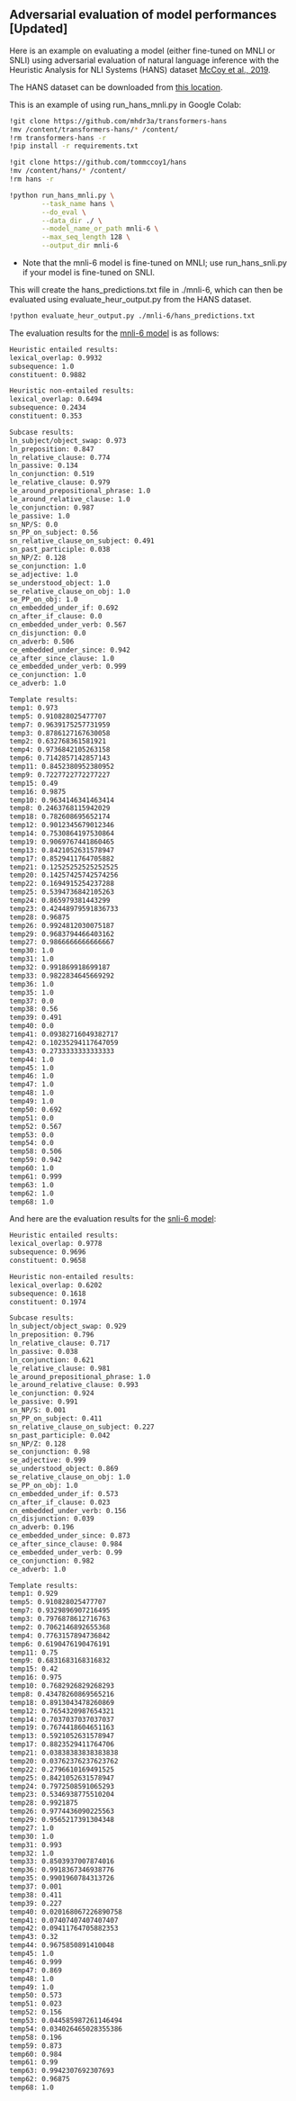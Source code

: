 ## Adversarial evaluation of model performances [Updated]

Here is an example on evaluating a model (either fine-tuned on MNLI or SNLI) using adversarial evaluation of natural language inference with the Heuristic Analysis for NLI Systems (HANS) dataset [McCoy et al., 2019](https://arxiv.org/abs/1902.01007).

The HANS dataset can be downloaded from [this location](https://github.com/tommccoy1/hans).

This is an example of using run_hans_mnli.py in Google Colab:

```bash
!git clone https://github.com/mhdr3a/transformers-hans
!mv /content/transformers-hans/* /content/
!rm transformers-hans -r
!pip install -r requirements.txt

!git clone https://github.com/tommccoy1/hans
!mv /content/hans/* /content/
!rm hans -r

!python run_hans_mnli.py \
        --task_name hans \
        --do_eval \
        --data_dir ./ \
        --model_name_or_path mnli-6 \
        --max_seq_length 128 \
        --output_dir mnli-6
```
* Note that the mnli-6 model is fine-tuned on MNLI; use run_hans_snli.py if your model is fine-tuned on SNLI.

This will create the hans_predictions.txt file in ./mnli-6, which can then be evaluated using evaluate_heur_output.py from the HANS dataset.

```bash
!python evaluate_heur_output.py ./mnli-6/hans_predictions.txt
```

The evaluation results for the [mnli-6 model](https://huggingface.co/mahdiyar/mnli-6) is as follows:

```bash
Heuristic entailed results:
lexical_overlap: 0.9932
subsequence: 1.0
constituent: 0.9882

Heuristic non-entailed results:
lexical_overlap: 0.6494
subsequence: 0.2434
constituent: 0.353

Subcase results:
ln_subject/object_swap: 0.973
ln_preposition: 0.847
ln_relative_clause: 0.774
ln_passive: 0.134
ln_conjunction: 0.519
le_relative_clause: 0.979
le_around_prepositional_phrase: 1.0
le_around_relative_clause: 1.0
le_conjunction: 0.987
le_passive: 1.0
sn_NP/S: 0.0
sn_PP_on_subject: 0.56
sn_relative_clause_on_subject: 0.491
sn_past_participle: 0.038
sn_NP/Z: 0.128
se_conjunction: 1.0
se_adjective: 1.0
se_understood_object: 1.0
se_relative_clause_on_obj: 1.0
se_PP_on_obj: 1.0
cn_embedded_under_if: 0.692
cn_after_if_clause: 0.0
cn_embedded_under_verb: 0.567
cn_disjunction: 0.0
cn_adverb: 0.506
ce_embedded_under_since: 0.942
ce_after_since_clause: 1.0
ce_embedded_under_verb: 0.999
ce_conjunction: 1.0
ce_adverb: 1.0

Template results:
temp1: 0.973
temp5: 0.910828025477707
temp7: 0.9639175257731959
temp3: 0.8786127167630058
temp2: 0.632768361581921
temp4: 0.9736842105263158
temp6: 0.7142857142857143
temp11: 0.8452380952380952
temp9: 0.7227722772277227
temp15: 0.49
temp16: 0.9875
temp10: 0.9634146341463414
temp8: 0.2463768115942029
temp18: 0.782608695652174
temp12: 0.9012345679012346
temp14: 0.7530864197530864
temp19: 0.9069767441860465
temp13: 0.8421052631578947
temp17: 0.8529411764705882
temp21: 0.12525252525252525
temp20: 0.14257425742574256
temp22: 0.1694915254237288
temp25: 0.5394736842105263
temp24: 0.865979381443299
temp23: 0.42448979591836733
temp28: 0.96875
temp26: 0.9924812030075187
temp29: 0.9683794466403162
temp27: 0.9866666666666667
temp30: 1.0
temp31: 1.0
temp32: 0.991869918699187
temp33: 0.9822834645669292
temp36: 1.0
temp35: 1.0
temp37: 0.0
temp38: 0.56
temp39: 0.491
temp40: 0.0
temp41: 0.09382716049382717
temp42: 0.10235294117647059
temp43: 0.2733333333333333
temp44: 1.0
temp45: 1.0
temp46: 1.0
temp47: 1.0
temp48: 1.0
temp49: 1.0
temp50: 0.692
temp51: 0.0
temp52: 0.567
temp53: 0.0
temp54: 0.0
temp58: 0.506
temp59: 0.942
temp60: 1.0
temp61: 0.999
temp63: 1.0
temp62: 1.0
temp68: 1.0
```

And here are the evaluation results for the [snli-6 model](https://huggingface.co/mahdiyar/snli-6):

```bash
Heuristic entailed results:
lexical_overlap: 0.9778
subsequence: 0.9696
constituent: 0.9658

Heuristic non-entailed results:
lexical_overlap: 0.6202
subsequence: 0.1618
constituent: 0.1974

Subcase results:
ln_subject/object_swap: 0.929
ln_preposition: 0.796
ln_relative_clause: 0.717
ln_passive: 0.038
ln_conjunction: 0.621
le_relative_clause: 0.981
le_around_prepositional_phrase: 1.0
le_around_relative_clause: 0.993
le_conjunction: 0.924
le_passive: 0.991
sn_NP/S: 0.001
sn_PP_on_subject: 0.411
sn_relative_clause_on_subject: 0.227
sn_past_participle: 0.042
sn_NP/Z: 0.128
se_conjunction: 0.98
se_adjective: 0.999
se_understood_object: 0.869
se_relative_clause_on_obj: 1.0
se_PP_on_obj: 1.0
cn_embedded_under_if: 0.573
cn_after_if_clause: 0.023
cn_embedded_under_verb: 0.156
cn_disjunction: 0.039
cn_adverb: 0.196
ce_embedded_under_since: 0.873
ce_after_since_clause: 0.984
ce_embedded_under_verb: 0.99
ce_conjunction: 0.982
ce_adverb: 1.0

Template results:
temp1: 0.929
temp5: 0.910828025477707
temp7: 0.9329896907216495
temp3: 0.7976878612716763
temp2: 0.7062146892655368
temp4: 0.7763157894736842
temp6: 0.6190476190476191
temp11: 0.75
temp9: 0.6831683168316832
temp15: 0.42
temp16: 0.975
temp10: 0.7682926829268293
temp8: 0.43478260869565216
temp18: 0.8913043478260869
temp12: 0.7654320987654321
temp14: 0.7037037037037037
temp19: 0.7674418604651163
temp13: 0.5921052631578947
temp17: 0.8823529411764706
temp21: 0.03838383838383838
temp20: 0.03762376237623762
temp22: 0.2796610169491525
temp25: 0.8421052631578947
temp24: 0.7972508591065293
temp23: 0.5346938775510204
temp28: 0.9921875
temp26: 0.9774436090225563
temp29: 0.9565217391304348
temp27: 1.0
temp30: 1.0
temp31: 0.993
temp32: 1.0
temp33: 0.8503937007874016
temp36: 0.9918367346938776
temp35: 0.9901960784313726
temp37: 0.001
temp38: 0.411
temp39: 0.227
temp40: 0.020168067226890758
temp41: 0.07407407407407407
temp42: 0.09411764705882353
temp43: 0.32
temp44: 0.9675850891410048
temp45: 1.0
temp46: 0.999
temp47: 0.869
temp48: 1.0
temp49: 1.0
temp50: 0.573
temp51: 0.023
temp52: 0.156
temp53: 0.044585987261146494
temp54: 0.034026465028355386
temp58: 0.196
temp59: 0.873
temp60: 0.984
temp61: 0.99
temp63: 0.9942307692307693
temp62: 0.96875
temp68: 1.0
```
